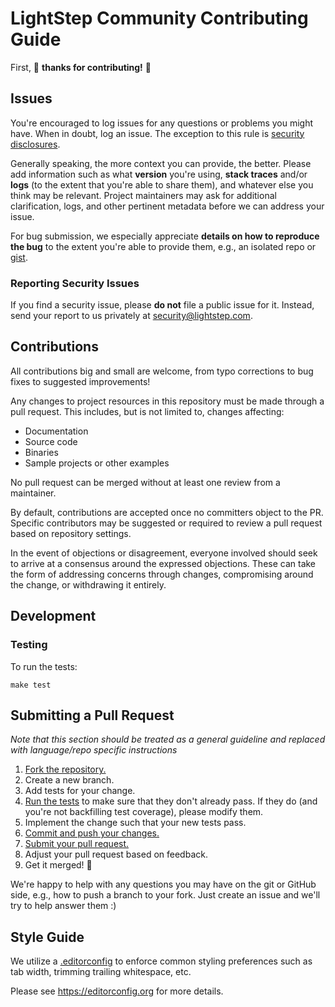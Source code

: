 # LightStep Community Contributing Guide

First, 🎉 **thanks for contributing!** 🎉

## Issues

You're encouraged to log issues for any questions or problems you might have. When in doubt, log an issue. The exception to this rule is [security disclosures](#reporting-security-issues).

Generally speaking, the more context you can provide, the better. Please add information such as what **version** you're using, **stack traces** and/or **logs** (to the extent that you're able to share them), and whatever else you think may be relevant. Project maintainers may ask for additional clarification, logs, and other pertinent metadata before we can address your issue.

For bug submission, we especially appreciate **details on how to reproduce the bug** to the extent you're able to provide them, e.g., an isolated repo or [gist](https://gist.github.com).

### Reporting Security Issues

If you find a security issue, please **do not** file a public issue for it. Instead, send your report to us privately at [security@lightstep.com](mailto:security@lightstep.com).

## Contributions

All contributions big and small are welcome, from typo corrections to bug fixes to suggested improvements!

Any changes to project resources in this repository must be made through a pull request. This includes, but is not limited to, changes affecting:

- Documentation
- Source code
- Binaries
- Sample projects or other examples

No pull request can be merged without at least one review from a maintainer.

By default, contributions are accepted once no committers object to the PR. Specific contributors may be suggested or required to review a pull request based on repository settings.

In the event of objections or disagreement, everyone involved should seek to arrive at a consensus around the expressed objections. These can take the form of addressing concerns through changes, compromising around the change, or withdrawing it entirely.

## Development

### Testing

To run the tests:

```
make test
```

## Submitting a Pull Request

_Note that this section should be treated as a general guideline and replaced with language/repo specific instructions_

1. [Fork the repository.](https://help.github.com/en/github/getting-started-with-github/fork-a-repo)
1. Create a new branch.
1. Add tests for your change.
1. [Run the tests](#testing) to make sure that they don't already pass. If they do (and you're not backfilling test coverage), please modify them.
1. Implement the change such that your new tests pass.
1. [Commit and push your changes.](https://guides.github.com/introduction/flow/)
1. [Submit your pull request.](https://help.github.com/en/github/collaborating-with-issues-and-pull-requests/about-pull-requests)
1. Adjust your pull request based on feedback.
1. Get it merged! 🎉

We're happy to help with any questions you may have on the git or GitHub side, e.g., how to push a branch to your fork. Just create an issue and we'll try to help answer them :)

## Style Guide

We utilize a [.editorconfig](./.editorconfig) to enforce common styling preferences such as tab width, trimming trailing whitespace, etc.

Please see https://editorconfig.org for more details.

